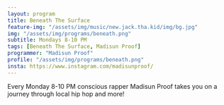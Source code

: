 ```yaml
---
layout: program
title: Beneath The Surface
feature-img: "/assets/img/music/new.jack.tha.kid/img/bg.jpg"
img: "/assets/img/programs/beneath.png"
subtitle: Mondays 8-10 PM
tags: [Beneath The Surface, Madisun Proof]
programmer: "Madisun Proof"
profile: "/assets/img/programs/beneath.png"
insta: https://www.instagram.com/madisunproof/
---
```


Every Monday 8-10 PM conscious rapper Madisun Proof takes you on a journey through local hip hop and more!
